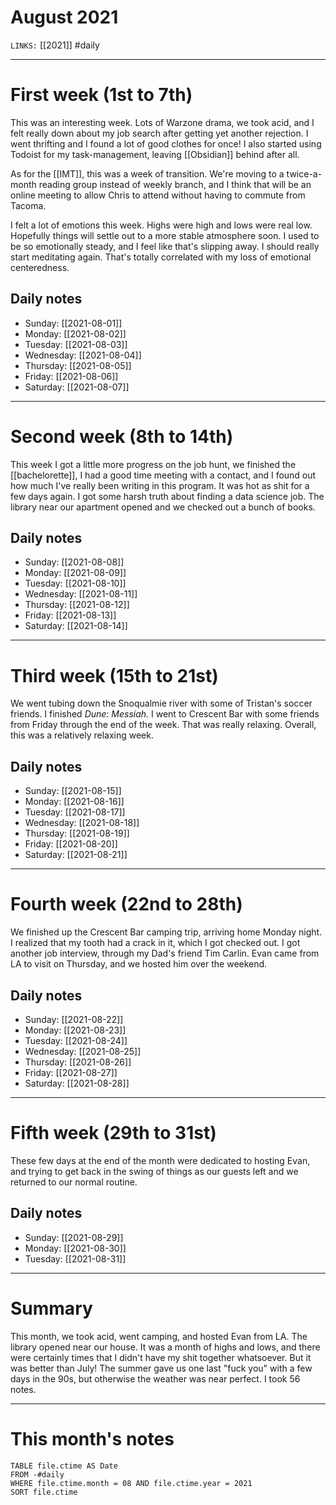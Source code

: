 # August 2021
`LINKS:` [[2021]]
#daily 

---
# First week (1st to 7th)
This was an interesting week. Lots of Warzone drama, we took acid, and I felt really down about my job search after getting yet another rejection. I went thrifting and I found a lot of good clothes for once! I also started using Todoist for my task-management, leaving [[Obsidian]] behind after all. 

As for the [[IMT]], this was a week of transition. We're moving to a twice-a-month reading group instead of weekly branch, and I think that will be an online meeting to allow Chris to attend without having to commute from Tacoma. 

I felt a lot of emotions this week. Highs were high and lows were real low. Hopefully things will settle out to a more stable atmosphere soon. I used to be so emotionally steady, and I feel like that's slipping away. I should really start meditating again. That's totally correlated with my loss of emotional centeredness. 

## Daily notes
- Sunday: [[2021-08-01]]
- Monday: [[2021-08-02]]
- Tuesday: [[2021-08-03]]
- Wednesday: [[2021-08-04]]
- Thursday: [[2021-08-05]]
- Friday: [[2021-08-06]]
- Saturday: [[2021-08-07]]

---
# Second week (8th to 14th)
This week I got a little more progress on the job hunt, we finished the [[bachelorette]], I had a good time meeting with a contact, and I found out how much I've really been writing in this program. It was hot as shit for a few days again. I got some harsh truth about finding a data science job. The library near our apartment opened and we checked out a bunch of books. 

## Daily notes
- Sunday: [[2021-08-08]]
- Monday: [[2021-08-09]]
- Tuesday: [[2021-08-10]]
- Wednesday: [[2021-08-11]]
- Thursday: [[2021-08-12]]
- Friday: [[2021-08-13]]
- Saturday: [[2021-08-14]]

---
# Third week (15th to 21st)
We went tubing down the Snoqualmie river with some of Tristan's soccer friends. I finished *Dune: Messiah.* I went to Crescent Bar with some friends from Friday through the end of the week. That was really relaxing. Overall, this was a relatively relaxing week. 

## Daily notes
- Sunday: [[2021-08-15]]
- Monday: [[2021-08-16]]
- Tuesday: [[2021-08-17]]
- Wednesday: [[2021-08-18]]
- Thursday: [[2021-08-19]]
- Friday: [[2021-08-20]]
- Saturday: [[2021-08-21]]

---
# Fourth week (22nd to 28th)
We finished up the Crescent Bar camping trip, arriving home Monday night. I realized that my tooth had a crack in it, which I got checked out. I got another job interview, through my Dad's friend Tim Carlin. Evan came from LA to visit on Thursday, and we hosted him over the weekend. 

## Daily notes
- Sunday: [[2021-08-22]]
- Monday: [[2021-08-23]]
- Tuesday: [[2021-08-24]]
- Wednesday: [[2021-08-25]]
- Thursday: [[2021-08-26]]
- Friday: [[2021-08-27]]
- Saturday: [[2021-08-28]]

---
# Fifth week (29th to 31st)
These few days at the end of the month were dedicated to hosting Evan, and trying to get back in the swing of things as our guests left and we returned to our normal routine. 

## Daily notes
- Sunday: [[2021-08-29]]
- Monday: [[2021-08-30]]
- Tuesday: [[2021-08-31]]

---
# Summary
This month, we took acid, went camping, and hosted Evan from LA. The library opened near our house. It was a month of highs and lows, and there were certainly times that I didn't have my shit together whatsoever. But it was better than July! The summer gave us one last "fuck you" with a few days in the 90s, but otherwise the weather was near perfect.  I took 56 notes. 

---
# This month's notes
```dataview
TABLE file.ctime AS Date
FROM -#daily
WHERE file.ctime.month = 08 AND file.ctime.year = 2021
SORT file.ctime
```